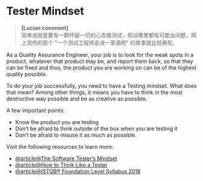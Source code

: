# Tester Mindset

> **[Lucian comment]**  
> 简单说就是要有一颗怀疑一切的心去做测试，假设哪里都有可能出问题，网上流传的那个 "一个测试工程师走进一家酒吧" 的故事就比较典型。

As a Quality Assurance Engineer, your job is to look for the weak spots in a product, whatever that product may be, and report them back, so that they can be fixed and thus, the product you are working on can be of the highest quality possible.

To do your job successfully, you need to have a Testing mindset. What does that mean? Among other things, it means you have to think in the most destructive way possible and be as creative as possible.

A few important points:

- Know the product you are testing
- Don’t be afraid to think outside of the box when you are testing it
- Don’t be afraid to misuse it as much as possible.

Visit the following resources to learn more:

- [@article@The Software Tester’s Mindset](https://softwaretester.careers/the-software-testers-mindset/)
- [@article@How to Think Like a Tester](https://medium.com/@blakenorrish/how-to-think-like-a-tester-7a174ff6aeaf)
- [@article@ISTQB® Foundation Level Syllabus 2018](https://www.turkishtestingboard.org/files/FL-Syllabus-2018-GA.pdf)
